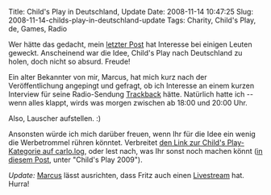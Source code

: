 Title: Child's Play in Deutschland, Update
Date: 2008-11-14 10:47:25
Slug: 2008-11-14-childs-play-in-deutschland-update
Tags: Charity, Child's Play, de, Games, Radio


Wer hätte das gedacht, mein [letzter Post][1] hat Interesse bei einigen Leuten
geweckt. Anscheinend war die Idee, Child's Play nach Deutschland zu holen,
doch nicht so absurd. Freude!

Ein alter Bekannter von mir, Marcus, hat mich kurz nach der Veröffentlichung
angepingt und gefragt, ob ich Interesse an einem kurzen Interview für seine
Radio-Sendung [Trackback][2] hätte. Natürlich hatte ich -- wenn alles klappt,
wirds was morgen zwischen ab 18:00 und 20:00 Uhr.

Also, Lauscher aufstellen. :)

Ansonsten würde ich mich darüber freuen, wenn Ihr für die Idee ein wenig die
Werbetrommel rühren könntet. Verbreitet [den Link zur Child's Play-Kategorie
auf carlo.log][3], oder lest nach, was Ihr sonst noch machen könnt ([in diesem
Post][4], unter "Child's Play 2009").

_Update:_ [Marcus][5] lässt ausrichten, dass Fritz auch einen [Livestream][6]
hat. Hurra!

   [1]: http://carlo.zottmann.org/2008/11/11/childs-play-2008-deutschland/
   [2]: http://trackback.fritz.de/info/
   [3]: http://carlo.zottmann.org/tag/childs-play/
   [4]: http://carlo.zottmann.org/2008/11/11/childs-play-2008-deutschland/#2009
   [5]: http://twitter.com/monoxyd
   [6]: http://www.fritz.de/streams/livestream.html

